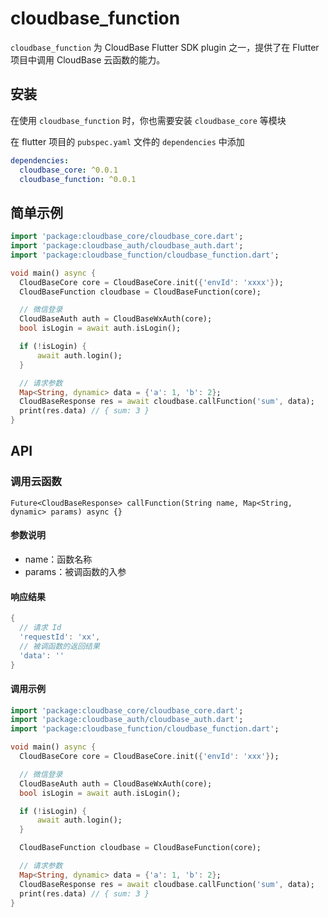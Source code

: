 # cloudbase_function

`cloudbase_function` 为 CloudBase Flutter SDK plugin 之一，提供了在 Flutter 项目中调用 CloudBase 云函数的能力。

## 安装

在使用 `cloudbase_function` 时，你也需要安装 `cloudbase_core` 等模块

在 flutter 项目的 `pubspec.yaml` 文件的 `dependencies` 中添加

```yaml
dependencies:
  cloudbase_core: ^0.0.1
  cloudbase_function: ^0.0.1
```

## 简单示例

```dart
import 'package:cloudbase_core/cloudbase_core.dart';
import 'package:cloudbase_auth/cloudbase_auth.dart';
import 'package:cloudbase_function/cloudbase_function.dart';

void main() async {
  CloudBaseCore core = CloudBaseCore.init({'envId': 'xxxx'});
  CloudBaseFunction cloudbase = CloudBaseFunction(core);

  // 微信登录
  CloudBaseAuth auth = CloudBaseWxAuth(core);
  bool isLogin = await auth.isLogin();

  if (!isLogin) {
      await auth.login();
  }

  // 请求参数
  Map<String, dynamic> data = {'a': 1, 'b': 2};
  CloudBaseResponse res = await cloudbase.callFunction('sum', data);
  print(res.data) // { sum: 3 }
}
```

## API

### 调用云函数

`Future<CloudBaseResponse> callFunction(String name, Map<String, dynamic> params) async {}`

#### 参数说明

- name：函数名称
- params：被调函数的入参

#### 响应结果

```dart
{
  // 请求 Id
  'requestId': 'xx',
  // 被调函数的返回结果
  'data': ''
}
```

#### 调用示例

```dart
import 'package:cloudbase_core/cloudbase_core.dart';
import 'package:cloudbase_auth/cloudbase_auth.dart';
import 'package:cloudbase_function/cloudbase_function.dart';

void main() async {
  CloudBaseCore core = CloudBaseCore.init({'envId': 'xxx'});

  // 微信登录
  CloudBaseAuth auth = CloudBaseWxAuth(core);
  bool isLogin = await auth.isLogin();

  if (!isLogin) {
      await auth.login();
  }

  CloudBaseFunction cloudbase = CloudBaseFunction(core);

  // 请求参数
  Map<String, dynamic> data = {'a': 1, 'b': 2};
  CloudBaseResponse res = await cloudbase.callFunction('sum', data);
  print(res.data) // { sum: 3 }
}
```
